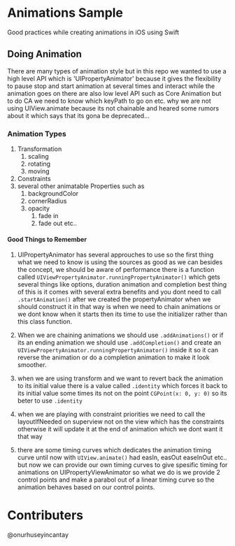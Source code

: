 # Animations Sample
Good practices while creating animations in iOS using Swift

## Doing Animation
There are many types of animation style but in this repo we wanted to use a high level API which is 'UIPropertyAnimator' because it gives the flexibility to pause stop and start animation at several times and interact while the animation goes on there are also low level API such as Core Animation but to do CA we need to know which keyPath to go on etc. why we are not using UIView.animate because its not chainable and heared some rumors about it which says that its gona be deprecated...

### Animation Types
1. Transformation
    1. scaling
    2. rotating
    3. moving
2. Constraints
3. several other animatable Properties such as
    1. backgroundColor
    2. cornerRadius
    3. opacity
        1. fade in
        2. fade out
etc..

#### Good Things to Remember

1. UIPropertyAnimator has several approuches to use so the first thing what we need to know is using the sources as good as we can besides the concept, we should be aware of performance there is a function called
`UIViewPropertyAnimator.runningPropertyAnimator()` which gets several things like options, duration animation and completion best thing of this is it comes with several extra benefits and you dont need to call `.startAnimation()` after we created the propertyAnimator when we should construct it in that way is when we need to chain animations or we dont know when it starts then its time to use the initializer rather than this class function.

2. When we are chaining animations we should use `.addAnimations()` or if its an ending animation we should use `.addCompletion()` and create an `UIViewPropertyAnimator.runningPropertyAnimator()` inside it so it can reverse the animation or do a completion animation to make it look smoother.

3. when we are using transform and we want to revert back the animation to its initial value there is a value called `.identity` which forces it back to its initial value some times its not on the point `CGPoint(x: 0, y: 0)` so its beter to use `.identity`

4. when we are playing with constraint priorities we need to call the layoutIfNeeded on superview not on the view which has the constraints otherwise it will update it at the end of animation which we dont want it that way

5. there are some timing curves which dedicates the animation timing curve until now with `UIView.animate()` had easIn, easOut easeInOut etc.. but now we can provide our own timing curves to give spesific timing for animations on UIPropertyViewAnimator so what we do is we provide 2 control points and make a parabol out of a linear timing curve so the animation behaves based on our control points.

# Contributers
@onurhuseyincantay